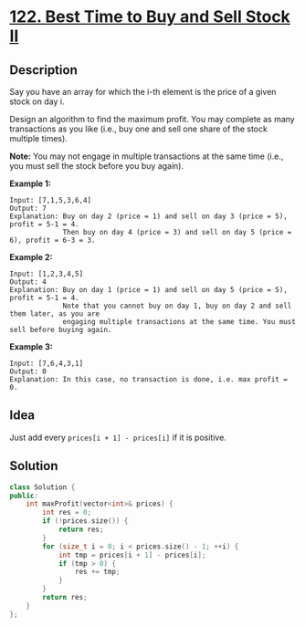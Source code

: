 # [122. Best Time to Buy and Sell Stock II](https://leetcode.com/problems/best-time-to-buy-and-sell-stock-ii/description/)

## Description

Say you have an array for which the i-th element is the price of a given stock on day i.

Design an algorithm to find the maximum profit. You may complete as many transactions as you like (i.e., buy one and sell one share of the stock multiple times).

**Note:** You may not engage in multiple transactions at the same time (i.e., you must sell the stock before you buy again).

**Example 1:**

```
Input: [7,1,5,3,6,4]
Output: 7
Explanation: Buy on day 2 (price = 1) and sell on day 3 (price = 5), profit = 5-1 = 4.
             Then buy on day 4 (price = 3) and sell on day 5 (price = 6), profit = 6-3 = 3.
```

**Example 2:**

```
Input: [1,2,3,4,5]
Output: 4
Explanation: Buy on day 1 (price = 1) and sell on day 5 (price = 5), profit = 5-1 = 4.
             Note that you cannot buy on day 1, buy on day 2 and sell them later, as you are
             engaging multiple transactions at the same time. You must sell before buying again.
```

**Example 3:**

```
Input: [7,6,4,3,1]
Output: 0
Explanation: In this case, no transaction is done, i.e. max profit = 0.
```

## Idea

Just add every `prices[i + 1] - prices[i]` if it is positive.

## Solution

```cpp
class Solution {
public:
    int maxProfit(vector<int>& prices) {
        int res = 0;
        if (!prices.size()) {
            return res;
        }
        for (size_t i = 0; i < prices.size() - 1; ++i) {
            int tmp = prices[i + 1] - prices[i];
            if (tmp > 0) {
                res += tmp;
            }
        }
        return res;
    }
};
```
